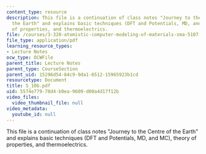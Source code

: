 ```yaml
---
content_type: resource
description: This file is a continuation of class notes "Journey to the Centre of
  the Earth" and explains basic techniques (DFT and Potentials, MD, and MC), theory
  of properties, and thermoelectrics.
file: /courses/3-320-atomistic-computer-modeling-of-materials-sma-5107-spring-2005/5574e77978d4b0ea9609d00a4d17f12b_5_10b.pdf
file_type: application/pdf
learning_resource_types:
- Lecture Notes
ocw_type: OCWFile
parent_title: Lecture Notes
parent_type: CourseSection
parent_uid: 15296d54-84c9-9da1-6512-15965923b1cd
resourcetype: Document
title: 5_10b.pdf
uid: 5574e779-78d4-b0ea-9609-d00a4d17f12b
video_files:
  video_thumbnail_file: null
video_metadata:
  youtube_id: null
---
```

This file is a continuation of class notes "Journey to the Centre of the Earth" and explains basic techniques (DFT and Potentials, MD, and MC), theory of properties, and thermoelectrics.


